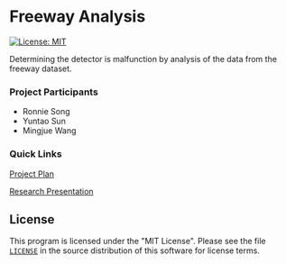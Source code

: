 # Freeway Analysis
[![License: MIT](https://img.shields.io/badge/License-MIT-yellow.svg)](https://github.com/data-science-pdx/freeway-analysis/blob/master/LICENSE)

Determining the detector is malfunction by analysis of the data from the freeway dataset.

### Project Participants
- Ronnie Song
- Yuntao Sun
- Mingjue Wang

### Quick Links
[Project Plan](https://github.com/data-science-pdx/freeway-analysis/blob/master/Project%20Plan.pdf)

[Research Presentation](https://github.com/data-science-pdx/freeway-analysis/blob/master/Data%20Quality%20and%20Processing%20Presentation.pdf)

## License

This program is licensed under the "MIT License". Please see the file [`LICENSE`](https://github.com/data-science-pdx/freeway-analysis/blob/master/LICENSE) in the source distribution of this software for license terms.
